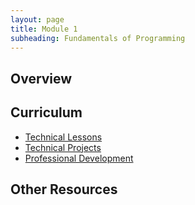 ```yaml
---
layout: page
title: Module 1
subheading: Fundamentals of Programming
---
```


## Overview

## Curriculum
- [Technical Lessons](./lessons)
- [Technical Projects](./projects)
- [Professional Development](./pd)

## Other Resources
